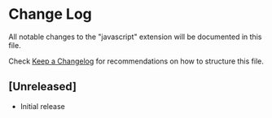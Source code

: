 # Change Log
All notable changes to the "javascript" extension will be documented in this file.

Check [Keep a Changelog](http://keepachangelog.com/) for recommendations on how to structure this file.

## [Unreleased]
- Initial release